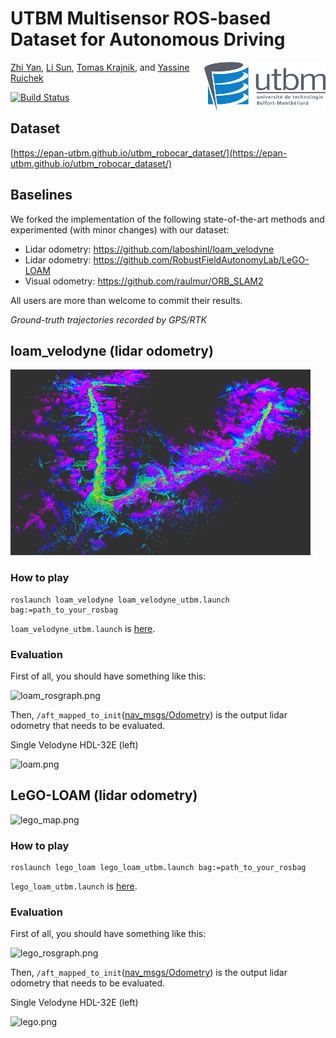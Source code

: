 # UTBM Multisensor ROS-based Dataset for Autonomous Driving

<img src="images/utbm_logo.png" align="right" />[Zhi Yan](https://yzrobot.github.io/), [Li Sun](https://sites.google.com/site/lisunspersonalsite/), [Tomas Krajnik](http://labe.felk.cvut.cz/~tkrajnik/), and [Yassine Ruichek](https://www.researchgate.net/profile/Yassine_Ruichek)

[![Build Status](https://travis-ci.org/epan-utbm/utbm_robocar_dataset.svg?branch=baselines)](https://travis-ci.org/epan-utbm/utbm_robocar_dataset)

## Dataset

[https://epan-utbm.github.io/utbm_robocar_dataset/](https://epan-utbm.github.io/utbm_robocar_dataset/)

## Baselines

We forked the implementation of the following state-of-the-art methods and experimented (with minor changes) with our dataset:

* Lidar odometry: https://github.com/laboshinl/loam_velodyne
* Lidar odometry: https://github.com/RobustFieldAutonomyLab/LeGO-LOAM
* Visual odometry: https://github.com/raulmur/ORB_SLAM2

All users are more than welcome to commit their results.

*Ground-truth trajectories recorded by GPS/RTK*

## loam_velodyne (lidar odometry)

![loam_map.png](images/loam_map.png)

### How to play

```shell
roslaunch loam_velodyne loam_velodyne_utbm.launch bag:=path_to_your_rosbag
```

```loam_velodyne_utbm.launch``` is [here](loam_velodyne/launch/loam_velodyne_utbm.launch).

### Evaluation

First of all, you should have something like this:

![loam_rosgraph.png](images/loam_rosgraph.png)

Then, ```/aft_mapped_to_init```([nav_msgs/Odometry](http://docs.ros.org/melodic/api/nav_msgs/html/msg/Odometry.html)) is the output lidar odometry that needs to be evaluated.

Single Velodyne HDL-32E (left)

![loam.png](baselines/loam_velodyne/loam_velodyne_20180719.png)

## LeGO-LOAM (lidar odometry)

![lego_map.png](images/lego_map.png)

### How to play

```shell
roslaunch lego_loam lego_loam_utbm.launch bag:=path_to_your_rosbag
```

```lego_loam_utbm.launch``` is [here](LeGO-LOAM/LeGO-LOAM/launch/lego_loam_utbm.launch).

### Evaluation

First of all, you should have something like this:

![lego_rosgraph.png](images/lego_rosgraph.png)

Then, ```/aft_mapped_to_init```([nav_msgs/Odometry](http://docs.ros.org/melodic/api/nav_msgs/html/msg/Odometry.html)) is the output lidar odometry that needs to be evaluated.

Single Velodyne HDL-32E (left)

![lego.png](baselines/lego_loam/lego_loam_20180719.png)


